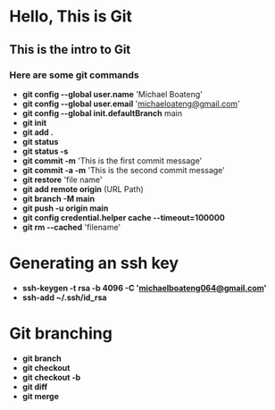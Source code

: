 # Hello, This is Git

## This is the intro to Git

### Here are some git commands

* **git config --global user.name** 'Michael Boateng'
* **git config --global user.email** 'michaeloateng@gmail.com'
* **git config --global init.defaultBranch** main
* **git init**
* **git add .**
* **git status**
* **git status -s**
* **git commit -m** 'This is the first commit message'
* **git commit -a -m** 'This is the second commit message'
* **git restore** 'file name'
* **git add remote origin** (URL Path)
* **git branch -M main**
* **git push -u origin main**
* **git config credential.helper cache --timeout=100000**
* **git rm --cached** 'filename'

# Generating an ssh key

* **ssh-keygen -t rsa -b 4096 -C 'michaelboateng064@gmail.com'**
* **ssh-add ~/.ssh/id_rsa**

# Git branching
* **git branch**
* **git checkout <branchName>**
* **git checkout -b <branchName>**
* **git diff <branchName>**
* **git merge <branchName>**